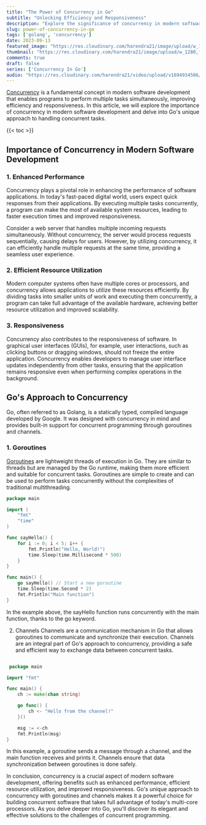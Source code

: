 ```yaml
---
title: "The Power of Concurrency in Go"
subtitle: "Unlocking Efficiency and Responsiveness"
description: "Explore the significance of concurrency in modern software development and discover how Go's innovative approach with goroutines and channels revolutionizes concurrent programming."
slug: power-of-concurrency-in-go
tags: ['golang', 'concurrency']
date: 2023-09-13
featured_image: "https://res.cloudinary.com/harendra21/image/upload/w_1920,f_auto/images/the-power-of-concurrency-in-go_ewNlVlDd.png"
thumbnail: "https://res.cloudinary.com/harendra21/image/upload/w_1280,f_auto/images/the-power-of-concurrency-in-go_ewNlVlDd.png"
comments: true
draft: false
series: ['Concurrency In Go']
audio: "https://res.cloudinary.com/harendra21/video/upload/v1694934586/golangwithexample/The_Power_of_Concurrency_in_Go_ofmlxm.wav"
---
```


[Concurrency](https://golang.withcodeexample.com/series/concurrency-in-go/) is a fundamental concept in modern software development that enables programs to perform multiple tasks simultaneously, improving efficiency and responsiveness. In this article, we will explore the importance of concurrency in modern software development and delve into Go's unique approach to handling concurrent tasks.

{{< toc >}}

## Importance of Concurrency in Modern Software Development

### 1. Enhanced Performance

Concurrency plays a pivotal role in enhancing the performance of software applications. In today's fast-paced digital world, users expect quick responses from their applications. By executing multiple tasks concurrently, a program can make the most of available system resources, leading to faster execution times and improved responsiveness.

Consider a web server that handles multiple incoming requests simultaneously. Without concurrency, the server would process requests sequentially, causing delays for users. However, by utilizing concurrency, it can efficiently handle multiple requests at the same time, providing a seamless user experience.

### 2. Efficient Resource Utilization

Modern computer systems often have multiple cores or processors, and concurrency allows applications to utilize these resources efficiently. By dividing tasks into smaller units of work and executing them concurrently, a program can take full advantage of the available hardware, achieving better resource utilization and improved scalability.

### 3. Responsiveness

Concurrency also contributes to the responsiveness of software. In graphical user interfaces (GUIs), for example, user interactions, such as clicking buttons or dragging windows, should not freeze the entire application. Concurrency enables developers to manage user interface updates independently from other tasks, ensuring that the application remains responsive even when performing complex operations in the background.

## Go's Approach to Concurrency

Go, often referred to as Golang, is a statically typed, compiled language developed by Google. It was designed with concurrency in mind and provides built-in support for concurrent programming through goroutines and channels.

### 1. Goroutines

[Goroutines](https://golang.withcodeexample.com/blog/demystifying-goroutines-in-go/) are lightweight threads of execution in Go. They are similar to threads but are managed by the Go runtime, making them more efficient and suitable for concurrent tasks. Goroutines are simple to create and can be used to perform tasks concurrently without the complexities of traditional multithreading.

```go
package main

import (
    "fmt"
    "time"
)

func sayHello() {
    for i := 0; i < 5; i++ {
        fmt.Println("Hello, World!")
        time.Sleep(time.Millisecond * 500)
    }
}

func main() {
    go sayHello() // Start a new goroutine
    time.Sleep(time.Second * 2)
    fmt.Println("Main function")
}
```

In the example above, the sayHello function runs concurrently with the main function, thanks to the go keyword.

2. Channels
Channels are a communication mechanism in Go that allows goroutines to communicate and synchronize their execution. Channels are an integral part of Go's approach to concurrency, providing a safe and efficient way to exchange data between concurrent tasks.


```go

 package main

import "fmt"

func main() {
    ch := make(chan string)

    go func() {
        ch <- "Hello from the channel!"
    }()

    msg := <-ch
    fmt.Println(msg)
}


```

In this example, a goroutine sends a message through a channel, and the main function receives and prints it. Channels ensure that data synchronization between goroutines is done safely.

In conclusion, concurrency is a crucial aspect of modern software development, offering benefits such as enhanced performance, efficient resource utilization, and improved responsiveness. Go's unique approach to concurrency with goroutines and channels makes it a powerful choice for building concurrent software that takes full advantage of today's multi-core processors. As you delve deeper into Go, you'll discover its elegant and effective solutions to the challenges of concurrent programming.